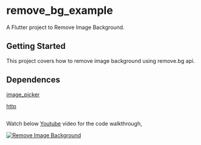 # remove_bg_example

A Flutter project to Remove Image Background.

## Getting Started

This project covers how to remove image background using remove.bg api.

## Dependences

[image_picker](https://pub.dev/packages/image_picker)

[http](https://pub.dev/packages/http)

	
##

Watch below [Youtube](https://www.youtube.com/watch?v=5h6NI4SuBvY) video for the code walkthrough,

[![Remove Image Background](https://img.youtube.com/vi/5h6NI4SuBvY/0.jpg)](https://www.youtube.com/watch?v=5h6NI4SuBvY)
